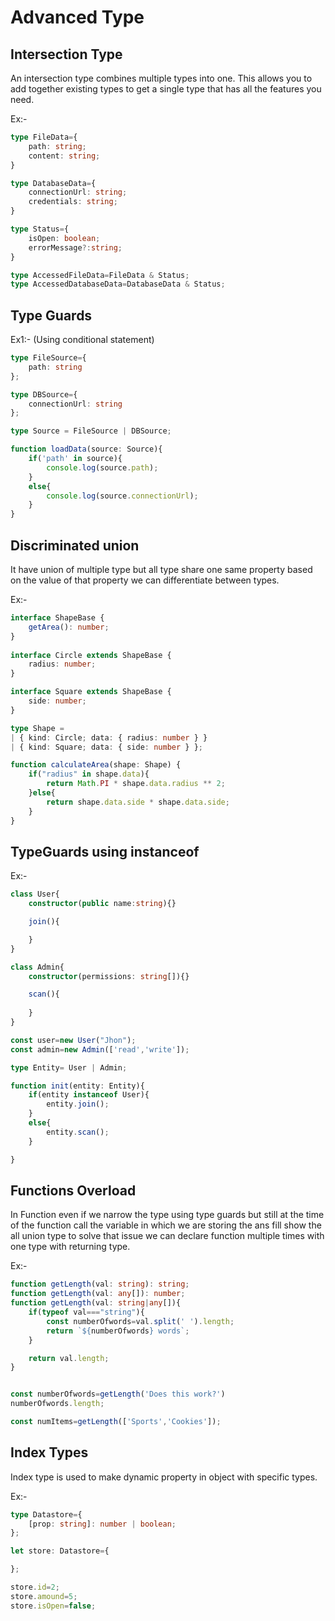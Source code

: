 # Advanced Type

## Intersection Type
An intersection type combines multiple types into one. This allows you to add together existing types to get a single type that has all the features you need.

Ex:-
```ts
type FileData={
    path: string;
    content: string;
}

type DatabaseData={
    connectionUrl: string;
    credentials: string;
}

type Status={
    isOpen: boolean;
    errorMessage?:string;
}

type AccessedFileData=FileData & Status;
type AccessedDatabaseData=DatabaseData & Status;
```

## Type Guards

Ex1:- (Using conditional statement)
```ts
type FileSource={
    path: string
};

type DBSource={
    connectionUrl: string
};

type Source = FileSource | DBSource;

function loadData(source: Source){
    if('path' in source){
        console.log(source.path);
    }
    else{
        console.log(source.connectionUrl);
    }
}
```

## Discriminated union
It have union of multiple type but all type share one same property based on the value of that property we can differentiate between types.

Ex:-
```ts
interface ShapeBase {
    getArea(): number;
}
   
interface Circle extends ShapeBase {
    radius: number;
}

interface Square extends ShapeBase {
    side: number;
}

type Shape =
| { kind: Circle; data: { radius: number } }
| { kind: Square; data: { side: number } };

function calculateArea(shape: Shape) {
    if("radius" in shape.data){
        return Math.PI * shape.data.radius ** 2;
    }else{
        return shape.data.side * shape.data.side;
    }
}
```

## TypeGuards using instanceof

Ex:-
```ts
class User{
    constructor(public name:string){}

    join(){

    }
}

class Admin{
    constructor(permissions: string[]){}

    scan(){
        
    }
}

const user=new User("Jhon");
const admin=new Admin(['read','write']);

type Entity= User | Admin;

function init(entity: Entity){
    if(entity instanceof User){
        entity.join();
    }
    else{
        entity.scan();
    }

}
```

## Functions Overload
In Function even if we narrow the type using type guards but still at the time of the function call the variable in which we are storing the ans fill show the all union type to solve that issue we can declare function multiple times with one type with returning type.

Ex:-
```ts
function getLength(val: string): string;
function getLength(val: any[]): number;
function getLength(val: string|any[]){
    if(typeof val==="string"){
        const numberOfwords=val.split(' ').length;
        return `${numberOfwords} words`;
    }

    return val.length;
}


const numberOfwords=getLength('Does this work?')
numberOfwords.length;

const numItems=getLength(['Sports','Cookies']);
```

## Index Types
Index type is used to make dynamic property in object with specific types.

Ex:-
```ts
type Datastore={
    [prop: string]: number | boolean;
};

let store: Datastore={

};

store.id=2;
store.amound=5;
store.isOpen=false;
```